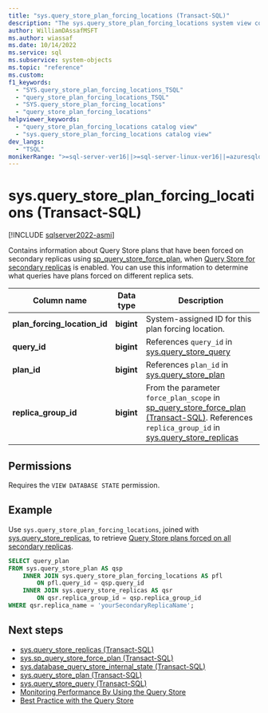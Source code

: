 ```yaml
---
title: "sys.query_store_plan_forcing_locations (Transact-SQL)"
description: "The sys.query_store_plan_forcing_locations system view contains information about where Query Store plans have been forced on secondary replicas."
author: WilliamDAssafMSFT
ms.author: wiassaf
ms.date: 10/14/2022
ms.service: sql
ms.subservice: system-objects
ms.topic: "reference"
ms.custom:
f1_keywords:
  - "SYS.query_store_plan_forcing_locations_TSQL"
  - "query_store_plan_forcing_locations_TSQL"
  - "SYS.query_store_plan_forcing_locations"
  - "query_store_plan_forcing_locations"
helpviewer_keywords:
  - "query_store_plan_forcing_locations catalog view"
  - "sys.query_store_plan_forcing_locations catalog view"
dev_langs:
  - "TSQL"
monikerRange: ">=sql-server-ver16||>=sql-server-linux-ver16||=azuresqldb-mi-current"
---
```

# sys.query_store_plan_forcing_locations (Transact-SQL)

[!INCLUDE [sqlserver2022-asmi](../../includes/applies-to-version/sqlserver2022-asmi.md)]

Contains information about Query Store plans that have been forced on secondary replicas using [sp_query_store_force_plan](../system-stored-procedures/sp-query-store-force-plan-transact-sql.md), when [Query Store for secondary replicas](../performance/query-store-for-secondary-replicas.md) is enabled. You can use this information to determine what queries have plans forced on different replica sets.

|Column name|Data type|Description|
|-----------------|---------------|-----------------|
|**plan_forcing_location_id**|**bigint** |System-assigned ID for this plan forcing location. |
|**query_id**|**bigint**|References `query_id` in [sys.query_store_query](../../relational-databases/system-catalog-views/sys-query-store-query-transact-sql.md) | 
|**plan_id** |**bigint**|References `plan_id` in [sys.query_store_plan](../../relational-databases/system-catalog-views/sys-query-store-plan-transact-sql.md) |
|**replica_group_id**  |**bigint** | From the parameter `force_plan_scope` in [sp_query_store_force_plan (Transact-SQL)](../system-stored-procedures/sp-query-store-force-plan-transact-sql.md). References `replica_group_id` in [sys.query_store_replicas](sys-query-store-replicas.md) |

## Permissions

Requires the `VIEW DATABASE STATE` permission.

## Example

Use `sys.query_store_plan_forcing_locations`, joined with [sys.query_store_replicas](sys-query-store-replicas.md), to retrieve [Query Store plans forced on all secondary replicas](../performance/query-store-for-secondary-replicas.md).

```sql
SELECT query_plan 
FROM sys.query_store_plan AS qsp
    INNER JOIN sys.query_store_plan_forcing_locations AS pfl 
        ON pfl.query_id = qsp.query_id 
    INNER JOIN sys.query_store_replicas AS qsr
        ON qsr.replica_group_id = qsp.replica_group_id
WHERE qsr.replica_name = 'yourSecondaryReplicaName';
```

## Next steps 

- [sys.query_store_replicas (Transact-SQL)](sys-query-store-replicas.md)
- [sys.sp_query_store_force_plan (Transact-SQL)](../system-stored-procedures/sp-query-store-force-plan-transact-sql.md)
- [sys.database_query_store_internal_state (Transact-SQL)](sys-database-query-store-internal-state-transact-sql.md)
- [sys.query_store_plan (Transact-SQL)](../../relational-databases/system-catalog-views/sys-query-store-plan-transact-sql.md)
- [sys.query_store_query (Transact-SQL)](../../relational-databases/system-catalog-views/sys-query-store-query-transact-sql.md)
- [Monitoring Performance By Using the Query Store](../../relational-databases/performance/monitoring-performance-by-using-the-query-store.md)
- [Best Practice with the Query Store](../../relational-databases/performance/best-practice-with-the-query-store.md)
